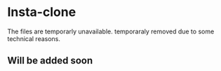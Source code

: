 # Insta-clone

The files are temporarly unavailable. temporaraly removed due to some technical reasons.

## Will be added soon
